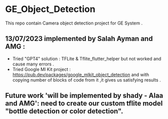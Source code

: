 # GE_Object_Detection
This repo contain Camera object detection project for GE System .

## 13/07/2023 implemented by Salah Ayman and AMG :
- Tried "GPT4" solution : TFLite & Tflite_flutter_helper but not worked and cause many errors .
- Tried Google Ml Kit project : https://pub.dev/packages/google_mlkit_object_detection
and with copying number of blocks of code from it ,it gives us satisfying results .

## Future work 'will be implemented by shady - Alaa and AMG': need to create our custom tflite model "bottle detection or color detection".
